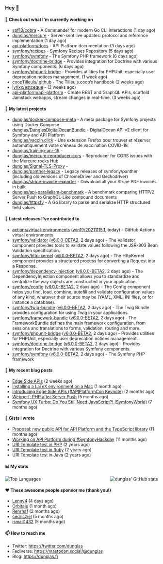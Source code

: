 ### Hey 👋

#### 👷 Check out what I'm currently working on

- [spf13/cobra](https://github.com/spf13/cobra) - A Commander for modern Go CLI interactions (1 day ago)
- [dunglas/mercure](https://github.com/dunglas/mercure) - Server-sent live updates: protocol and reference implementation (1 day ago)
- [api-platform/docs](https://github.com/api-platform/docs) - API Platform documentation (3 days ago)
- [symfony/recipes](https://github.com/symfony/recipes) - Symfony Recipes Repository (5 days ago)
- [symfony/symfony](https://github.com/symfony/symfony) - The Symfony PHP framework (6 days ago)
- [symfony/doctrine-bridge](https://github.com/symfony/doctrine-bridge) - Provides integration for Doctrine with various Symfony components. (6 days ago)
- [symfony/phpunit-bridge](https://github.com/symfony/phpunit-bridge) - Provides utilities for PHPUnit, especially user deprecation notices management. (1 week ago)
- [coopTilleuls/.github](https://github.com/coopTilleuls/.github) - The Tilleuls.coop’s handbook (2 weeks ago)
- [lyrixx/estceque](https://github.com/lyrixx/estceque) -  (2 weeks ago)
- [api-platform/api-platform](https://github.com/api-platform/api-platform) - Create REST and GraphQL APIs, scaffold Jamstack webapps, stream changes in real-time. (3 weeks ago)

#### 🌱 My latest projects

- [dunglas/docker-compose-meta](https://github.com/dunglas/docker-compose-meta) - A meta package for Symfony projects using Docker Compose
- [dunglas/DunglasDigitalOceanBundle](https://github.com/dunglas/DunglasDigitalOceanBundle) - DigitalOcean API v2 client for Symfony and API Platform
- [dunglas/vaccin.click](https://github.com/dunglas/vaccin.click) - Une extension Firefox pour trouver et réserver automatiquement votre créneau de vaccination COVID-19.
- [dunglas/training-apr-19](https://github.com/dunglas/training-apr-19) - 
- [dunglas/mercure-reproducer-cors](https://github.com/dunglas/mercure-reproducer-cors) - Reproducer for CORS issues with the Mercure.rocks Hub
- [dunglas/Signal-TLS-Proxy](https://github.com/dunglas/Signal-TLS-Proxy) - 
- [dunglas/panther-legacy](https://github.com/dunglas/panther-legacy) - Legacy releases of symfony/panther (including old versions of ChromeDriver and Geckodriver)
- [dunglas/stripe-invoice-exporter](https://github.com/dunglas/stripe-invoice-exporter) - Download all your Stripe PDF invoices in bulk.
- [dunglas/api-parallelism-benchmark](https://github.com/dunglas/api-parallelism-benchmark) - A benchmark comparing HTTP/2 Server Push to GraphQL-Like compound documents
- [dunglas/httpsfv](https://github.com/dunglas/httpsfv) - A Go library to parse and serialize HTTP structured field values

#### 🔭 Latest releases I've contributed to

- [actions/virtual-environments](https://github.com/actions/virtual-environments) ([win19/20211115.1](https://github.com/actions/virtual-environments/releases/tag/win19%2F20211115.1), today) - GitHub Actions virtual environments
- [symfony/validator](https://github.com/symfony/validator) ([v6.0.0-BETA2](https://github.com/symfony/validator/releases/tag/v6.0.0-BETA2), 2 days ago) - The Validator component provides tools to validate values following the JSR-303 Bean Validation specification.
- [symfony/http-kernel](https://github.com/symfony/http-kernel) ([v6.0.0-BETA2](https://github.com/symfony/http-kernel/releases/tag/v6.0.0-BETA2), 2 days ago) - The HttpKernel component provides a structured process for converting a Request into a Response.
- [symfony/dependency-injection](https://github.com/symfony/dependency-injection) ([v6.0.0-BETA2](https://github.com/symfony/dependency-injection/releases/tag/v6.0.0-BETA2), 2 days ago) - The DependencyInjection component allows you to standardize and centralize the way objects are constructed in your application.
- [symfony/config](https://github.com/symfony/config) ([v6.0.0-BETA2](https://github.com/symfony/config/releases/tag/v6.0.0-BETA2), 2 days ago) - The Config component helps you find, load, combine, autofill and validate configuration values of any kind, whatever their source may be (YAML, XML, INI files, or for instance a database).
- [symfony/twig-bundle](https://github.com/symfony/twig-bundle) ([v6.0.0-BETA2](https://github.com/symfony/twig-bundle/releases/tag/v6.0.0-BETA2), 2 days ago) - The Twig Bundle provides configuration for using Twig in your applications.
- [symfony/framework-bundle](https://github.com/symfony/framework-bundle) ([v6.0.0-BETA2](https://github.com/symfony/framework-bundle/releases/tag/v6.0.0-BETA2), 2 days ago) - The FrameworkBundle defines the main framework configuration, from sessions and translations to forms, validation, routing and more.
- [symfony/phpunit-bridge](https://github.com/symfony/phpunit-bridge) ([v6.0.0-BETA2](https://github.com/symfony/phpunit-bridge/releases/tag/v6.0.0-BETA2), 2 days ago) - Provides utilities for PHPUnit, especially user deprecation notices management.
- [symfony/doctrine-bridge](https://github.com/symfony/doctrine-bridge) ([v6.0.0-BETA2](https://github.com/symfony/doctrine-bridge/releases/tag/v6.0.0-BETA2), 2 days ago) - Provides integration for Doctrine with various Symfony components.
- [symfony/symfony](https://github.com/symfony/symfony) ([v6.0.0-BETA2](https://github.com/symfony/symfony/releases/tag/v6.0.0-BETA2), 2 days ago) - The Symfony PHP framework

#### 📜 My recent blog posts

- [Edge Side APIs](https://dunglas.fr/2021/10/edge-side-apis/) (2 weeks ago)
- [Installing a LaTeX environment on a Mac](https://dunglas.fr/2021/09/installing-a-latex-environment-on-a-mac/) (1 month ago)
- [Introducing Edge Side APIs (#APIPlatformCon Keynote)](https://dunglas.fr/2021/09/introducing-edge-side-apis-apiplatformcon-keynote/) (2 months ago)
- [Webperf: PHP after Server Push](https://dunglas.fr/2021/05/webperf-php-after-server-push/) (5 months ago)
- [Symfony UX Turbo: Do You Still Need JavaScript?! (SymfonyWorld)](https://dunglas.fr/2021/04/symfony-ux-turbo-do-you-still-need-javascript/) (7 months ago)

#### 📓 Gists I wrote

- [Proposal: new public API for API Platform and the TypeScript library](https://gist.github.com/4da2026f34bf7f18e1db955ef8a9b417) (11 months ago)
- [Working on API Platform during #SymfonyHackday](https://gist.github.com/3949272d40e6390cdd2850a4f312a02a) (11 months ago)
- [URI Template test in PHP](https://gist.github.com/5b10b586427cf66e78a968f82f80691a) (2 years ago)
- [URI Template test in Ruby](https://gist.github.com/ec793690f66167cb849c02284ecf748d) (2 years ago)
- [URI Template test in Java](https://gist.github.com/788b70312231d24e46d7632c634784f5) (2 years ago)

#### 📊 My stats

<img align="right" alt="dunglas' GitHub stats" src="https://github-readme-stats.vercel.app/api?username=dunglas&count_private=1&show_icons=true">

![Top Languages](https://github-readme-stats.vercel.app/api/top-langs/?username=dunglas)

#### ❤️ These awesome people sponsor me (thank you!)

- [Lenny4](https://github.com/Lenny4) (4 days ago)
- [Orbitale](https://github.com/Orbitale) (1 month ago)
- [Renrhaf](https://github.com/Renrhaf) (2 months ago)
- [cedricziel](https://github.com/cedricziel) (5 months ago)
- [ismail1432](https://github.com/ismail1432) (5 months ago)

#### 📫 How to reach me

- Twitter: https://twitter.com/dunglas
- Fediverse: https://mastodon.social/@dunglas
- Blog: https://dunglas.fr
